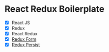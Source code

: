 # React Redux Boilerplate

-   [x] React JS
-   [x] Redux
-   [x] React Redux
-   [x] [Redux Form](https://github.com/erikras/redux-form)
-   [x] [Redux Persist](https://github.com/rt2zz/redux-persist)
